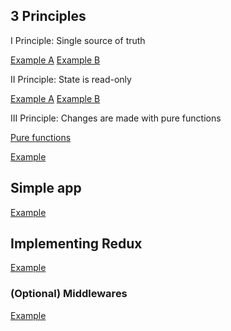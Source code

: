 ## 3 Principles

I Principle: Single source of truth

[Example A](https://jsbin.com/bugares/edit?console,output)
[Example B](https://jsbin.com/gamaxeb/edit?console,output)

II Principle: State is read-only

[Example A](https://jsbin.com/paruwi/edit?console,output)
[Example B](https://jsbin.com/jurexir/edit?console,output)

III Principle: Changes are made with pure functions

[Pure functions](https://jsbin.com/lopomeg/edit?js)
               
[Example](https://jsbin.com/yifufaz/edit?console,output)

## Simple app

[Example](https://jsbin.com/kawayiq/edit?js,console,output)

## Implementing Redux

[Example](https://jsbin.com/varumom/edit?js,console,output) 

### (Optional) Middlewares

[Example](https://jsbin.com/runuya/edit?js,console,output)